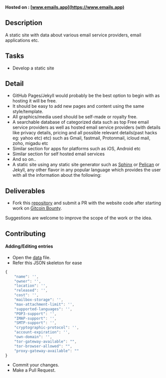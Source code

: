 **Hosted on :  [www.emails.app](https://www.emails.app)**

## Description

A static site with data about various email service providers, email applications etc.

## Tasks

- Develop a static site

## Detail

- GitHub Pages/Jekyll would probably be the best option to begin with as hosting it will be free.
- It should be easy to add new pages and content using the same style/template.
- All graphics/media used should be self-made or royalty free.
- A searchable database of categorized data such as top Free email service providers as well as hosted email service providers (with details like privacy details, pricing and all possible relevant details(past hacks eg: yahoo etc) etc) such as Gmail, fastmail, Protonmail, icloud mail, zoho, migadu etc
- Similar section for apps for platforms such as iOS, Android etc 
- Similar section for self hosted email services 
- And so on..
- A static site using any static site generator such as [Sphinx](http://www.sphinx-doc.org/en/master/) or [Pelican](https://pelican.readthedocs.io/en/2.8/index.html) or Jekyll, any other flavor in any popular language which provides the user with all the information about the following:

## Deliverables
- Fork this [repository](https://github.com/emailsapp/emailsapp.github.io) and submit a PR with the website code after starting work on [Gitcoin Bounty](https://gitcoin.co/issue/emailsapp/emailsapp.github.io/1/546).

Suggestions are welcome to improve the scope of the work or the idea.

## Contributing

#### Adding/Editing entries

* Open the [data](data/app-data.json) file.
* Refer this JSON skeleton for ease 
```js
{
    "name": '',
    "owner": '',
    "location": '',
    "released": '',
    "cost": '',
    "mailbox-storage": '',
    "max-attachment-limit": '',
    "supported-languages": '',
    "POP3-support": '',
    "IMAP-support": '',
    "SMTP-support": '',
    "cryptographic-protocol": '',
    "account-expiration": '',
    "own-domain": '',
    "tor-gateway-available": "",
    "tor-browser-allowed": "",
    "proxy-gateway-available": ""
}
```
* Commit your changes.
* Make a Pull Request.
